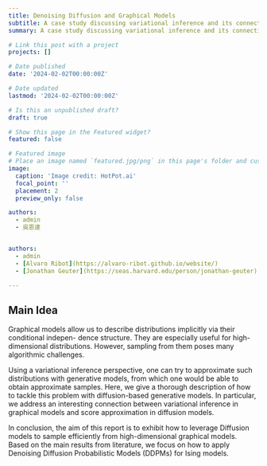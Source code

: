 ```yaml
---
title: Denoising Diffusion and Graphical Models
subtitle: A case study discussing variational inference and its connections to score approximation.
summary: A case study discussing variational inference and its connections to score approximation. 

# Link this post with a project
projects: []

# Date published
date: '2024-02-02T00:00:00Z'

# Date updated
lastmod: '2024-02-02T00:00:00Z'

# Is this an unpublished draft?
draft: true

# Show this page in the Featured widget?
featured: false

# Featured image
# Place an image named `featured.jpg/png` in this page's folder and customize its options here.
image:
  caption: 'Image credit: HotPot.ai'
  focal_point: ''
  placement: 2
  preview_only: false

authors:
  - admin
  - 吳恩達


authors:
  - admin
  - [Alvaro Ribot](https://alvaro-ribot.github.io/website/)
  - [Jonathan Geuter](https://seas.harvard.edu/person/jonathan-geuter)

---
```


## Main Idea

Graphical models allow us to describe distributions implicitly via their conditional indepen-
dence structure. They are especially useful for high-dimensional distributions. However, sampling
from them poses many algorithmic challenges.

Using a variational inference perspective, one can try to approximate such distributions with
generative models, from which one would be able to obtain approximate samples. Here, we give
a thorough description of how to tackle this problem with diffusion-based generative models.
In particular, we address an interesting connection between variational inference in graphical
models and score approximation in diffusion models.

In conclusion, the aim of this report is to exhibit how to leverage Diffusion models to sample
efficiently from high-dimensional graphical models. Based on the main results from literature, we focus
on how to apply Denoising Diffusion Probabilistic Models (DDPMs) for Ising models.
